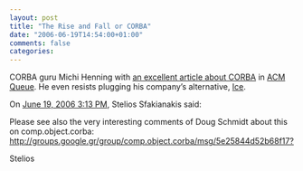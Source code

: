 ```yaml
---
layout: post
title: "The Rise and Fall or CORBA"
date: "2006-06-19T14:54:00+01:00"
comments: false
categories: 
---
```


<p>CORBA guru Michi Henning with <a href="http://acmqueue.com/modules.php?name=Content&amp;pa=showpage&amp;pid=396">an excellent article about CORBA</a> in <a href="http://acmqueue.com/">ACM Queue</a>. He even resists plugging his company&#8217;s alternative, <a href="http://www.zeroc.com/ice.html">Ice</a>.</p>

<section class="comments">

<div class="comment" id="comment-929">
On <a href="#comment-929" title="Permalink to this comment">June 19, 2006  3:13 PM</a>, Stelios Sfakianakis
said:
<p>Please see also the very interesting comments of Doug Schmidt about this on comp.object.corba:
<a href="http://groups.google.gr/group/comp.object.corba/msg/5e25844d52b68f17?" rel="nofollow" /><a href="http://groups.google.gr/group/comp.object.corba/msg/5e25844d52b68f17?" rel="nofollow">http://groups.google.gr/group/comp.object.corba/msg/5e25844d52b68f17?</a> </p>

<p>Stelios</p>


</section>

